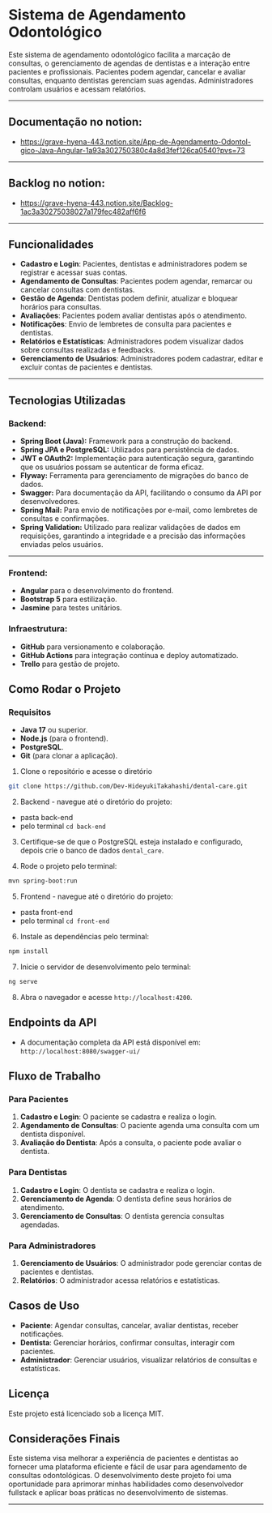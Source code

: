 # Sistema de Agendamento Odontológico

Este sistema de agendamento odontológico facilita a marcação de consultas, o gerenciamento de agendas de dentistas e a interação entre pacientes e profissionais. Pacientes podem agendar, cancelar e avaliar consultas, enquanto dentistas gerenciam suas agendas. Administradores controlam usuários e acessam relatórios.

---

## Documentação no notion:

- https://grave-hyena-443.notion.site/App-de-Agendamento-Odontol-gico-Java-Angular-1a93a302750380c4a8d3fef126ca0540?pvs=73

---

## Backlog no notion:

- https://grave-hyena-443.notion.site/Backlog-1ac3a30275038027a179fec482aff6f6

---

## Funcionalidades

- **Cadastro e Login**: Pacientes, dentistas e administradores podem se registrar e acessar suas contas.
- **Agendamento de Consultas**: Pacientes podem agendar, remarcar ou cancelar consultas com dentistas.
- **Gestão de Agenda**: Dentistas podem definir, atualizar e bloquear horários para consultas.
- **Avaliações**: Pacientes podem avaliar dentistas após o atendimento.
- **Notificações**: Envio de lembretes de consulta para pacientes e dentistas.
- **Relatórios e Estatísticas**: Administradores podem visualizar dados sobre consultas realizadas e feedbacks.
- **Gerenciamento de Usuários**: Administradores podem cadastrar, editar e excluir contas de pacientes e dentistas.

---

## Tecnologias Utilizadas

### Backend:

- **Spring Boot (Java):** Framework para a construção do backend.
- **Spring JPA e PostgreSQL:** Utilizados para persistência de dados.
- **JWT e OAuth2:** Implementação para autenticação segura, garantindo que os usuários possam se autenticar de forma eficaz.
- **Flyway:** Ferramenta para gerenciamento de migrações do banco de dados.
- **Swagger:** Para documentação da API, facilitando o consumo da API por desenvolvedores.
- **Spring Mail:** Para envio de notificações por e-mail, como lembretes de consultas e confirmações.
- **Spring Validation:** Utilizado para realizar validações de dados em requisições, garantindo a integridade e a precisão das informações enviadas pelos usuários.

---

### Frontend:

- **Angular** para o desenvolvimento do frontend.
- **Bootstrap 5** para estilização.
- **Jasmine** para testes unitários.

### Infraestrutura:

- **GitHub** para versionamento e colaboração.
- **GitHub Actions** para integração contínua e deploy automatizado.
- **Trello** para gestão de projeto.

## Como Rodar o Projeto

### Requisitos

- **Java 17** ou superior.
- **Node.js** (para o frontend).
- **PostgreSQL**.
- **Git** (para clonar a aplicação).

1. Clone o repositório e acesse o diretório

```bash
git clone https://github.com/Dev-HideyukiTakahashi/dental-care.git
```

2. Backend - navegue até o diretório do projeto:

- pasta back-end
- pelo terminal `cd back-end`

3. Certifique-se de que o PostgreSQL esteja instalado e configurado, depois crie o banco de dados `dental_care`.

4. Rode o projeto pelo terminal:

```bash
mvn spring-boot:run
```

5. Frontend - navegue até o diretório do projeto:

- pasta front-end
- pelo terminal `cd front-end`

6. Instale as dependências pelo terminal:

```bash
npm install
```

7. Inicie o servidor de desenvolvimento pelo terminal:

```bash
ng serve
```

8. Abra o navegador e acesse `http://localhost:4200`.

## Endpoints da API

- A documentação completa da API está disponível em: `http://localhost:8080/swagger-ui/`

## Fluxo de Trabalho

### Para Pacientes

1. **Cadastro e Login**: O paciente se cadastra e realiza o login.
2. **Agendamento de Consultas**: O paciente agenda uma consulta com um dentista disponível.
3. **Avaliação do Dentista**: Após a consulta, o paciente pode avaliar o dentista.

### Para Dentistas

1. **Cadastro e Login**: O dentista se cadastra e realiza o login.
2. **Gerenciamento de Agenda**: O dentista define seus horários de atendimento.
3. **Gerenciamento de Consultas**: O dentista gerencia consultas agendadas.

### Para Administradores

1. **Gerenciamento de Usuários**: O administrador pode gerenciar contas de pacientes e dentistas.
2. **Relatórios**: O administrador acessa relatórios e estatísticas.

## Casos de Uso

- **Paciente**: Agendar consultas, cancelar, avaliar dentistas, receber notificações.
- **Dentista**: Gerenciar horários, confirmar consultas, interagir com pacientes.
- **Administrador**: Gerenciar usuários, visualizar relatórios de consultas e estatísticas.

## Licença

Este projeto está licenciado sob a licença MIT.

## Considerações Finais

Este sistema visa melhorar a experiência de pacientes e dentistas ao fornecer uma plataforma eficiente e fácil de usar para agendamento de consultas odontológicas. O desenvolvimento deste projeto foi uma oportunidade para aprimorar minhas habilidades como desenvolvedor fullstack e aplicar boas práticas no desenvolvimento de sistemas.

---
